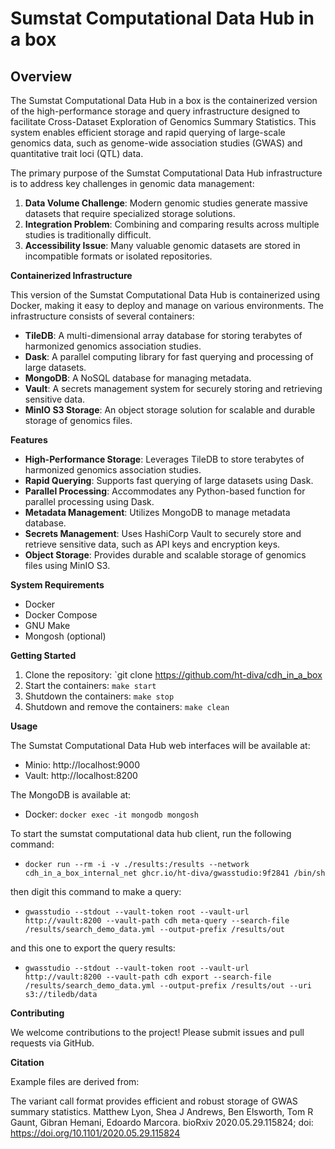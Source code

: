 # Sumstat Computational Data Hub in a box

## Overview

The Sumstat Computational Data Hub in a box is the containerized version of the high-performance storage and query infrastructure designed to facilitate Cross-Dataset Exploration of Genomics Summary Statistics. This system enables efficient storage and rapid querying of large-scale genomics data, such as genome-wide association studies (GWAS) and quantitative trait loci (QTL) data.

The primary purpose of the Sumstat Computational Data Hub infrastructure is to address key challenges in genomic data management:

1. **Data Volume Challenge**: Modern genomic studies generate massive datasets that require specialized storage solutions.
2. **Integration Problem**: Combining and comparing results across multiple studies is traditionally difficult.
3. **Accessibility Issue**: Many valuable genomic datasets are stored in incompatible formats or isolated repositories.

**Containerized Infrastructure**

This version of the Sumstat Computational Data Hub is containerized using Docker, making it easy to deploy and manage on various environments. The infrastructure consists of several containers:

* **TileDB**: A multi-dimensional array database for storing terabytes of harmonized genomics association studies.
* **Dask**: A parallel computing library for fast querying and processing of large datasets.
* **MongoDB**: A NoSQL database for managing metadata.
* **Vault**: A secrets management system for securely storing and retrieving sensitive data.
* **MinIO S3 Storage**: An object storage solution for scalable and durable storage of genomics files.

**Features**

* **High-Performance Storage**: Leverages TileDB to store terabytes of harmonized genomics association studies.
* **Rapid Querying**: Supports fast querying of large datasets using Dask.
* **Parallel Processing**: Accommodates any Python-based function for parallel processing using Dask.
* **Metadata Management**: Utilizes MongoDB to manage metadata database.
* **Secrets Management**: Uses HashiCorp Vault to securely store and retrieve sensitive data, such as API keys and encryption keys.
* **Object Storage**: Provides durable and scalable storage of genomics files using MinIO S3.


**System Requirements**

* Docker
* Docker Compose
* GNU Make
* Mongosh (optional)

**Getting Started**

1. Clone the repository: `git clone https://github.com/ht-diva/cdh_in_a_box
2. Start the containers: `make start`
3. Shutdown the containers: `make stop`
4. Shutdown and remove the containers: `make clean`

**Usage**

The Sumstat Computational Data Hub web interfaces will be available at:
   * Minio: http://localhost:9000
   * Vault: http://localhost:8200

The MongoDB is available at:
   * Docker: `docker exec -it mongodb mongosh`

To start the sumstat computational data hub client, run the following command:
   * `docker run --rm -i -v ./results:/results --network cdh_in_a_box_internal_net ghcr.io/ht-diva/gwasstudio:9f2841 /bin/sh`

then digit this command to make a query:
   * `gwasstudio --stdout --vault-token root --vault-url http://vault:8200 --vault-path cdh meta-query --search-file /results/search_demo_data.yml --output-prefix /results/out`

and this one to export the query results:
   * `gwasstudio --stdout --vault-token root --vault-url http://vault:8200 --vault-path cdh export --search-file /results/search_demo_data.yml --output-prefix /results/out --uri s3://tiledb/data`


**Contributing**

We welcome contributions to the project! Please submit issues and pull requests via GitHub.

**Citation**

Example files are derived from:

The variant call format provides efficient and robust storage of GWAS summary statistics. Matthew Lyon, Shea J Andrews, Ben Elsworth, Tom R Gaunt, Gibran Hemani, Edoardo Marcora. bioRxiv 2020.05.29.115824; doi: https://doi.org/10.1101/2020.05.29.115824